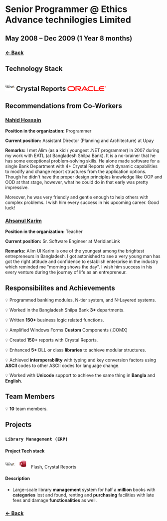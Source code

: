 # Senior Programmer @ Ethics Advance technilogies Limited

## May 2008 – Dec 2009 (1 Year 8 months)

### [← Back](../alim-ul-karim-profile.md)

## Technology Stack

## <img height="30" src="img/vb%20dot%20net.png" alt="vb.net"> Crystal Reports <img height="30" src="img/oracle.png" alt="oracle">

## Recommendations from Co-Workers

### [Nahid Hossain](https://www.linkedin.com/in/nahossain?lipi=urn%3Ali%3Apage%3Ad_flagship3_profile_view_base_recommendations_details%3BO9CCIqdYQ%2B%2BEDJ882sN3%2FA%3D%3D)

__Position in the organization:__ Programmer

__Current position:__ Assistant Director (Planning and Architecture) at Upay

__Remarks:__ I met Alim (as a kid / youngest .NET programmer) in 2007 during my work with EATL (at Bangladesh Shilpa Bank). It is a no-brainer that he has some exceptional problem-solving skills. He alone made software for a single Bank Department with 4+ Crystal Reports with dynamic capabilities to modify and change report structures from the application options. Though he didn't have the proper design principles knowledge like OOP and OOD at that stage, however, what he could do in that early was pretty impressive.

Moreover, he was very friendly and gentle enough to help others with complex problems. I wish him every success in his upcoming career. Good luck!

### [Ahsanul Karim](https://www.linkedin.com/in/karimahsanul?lipi=urn%3Ali%3Apage%3Ad_flagship3_profile_view_base_recommendations_details%3BO9CCIqdYQ%2B%2BEDJ882sN3%2FA%3D%3D)

__Position in the organization:__ Teacher

__Current position:__ Sr. Software Engineer at MeridianLink

__Remarks:__ Alim Ul Karim is one of the youngest among the brightest entrepreneurs in Bangladesh. I got astonished to see a very young man has got the right attitude and confidence to establish enterprise in the industry which reminded me "morning shows the day". I wish him success in his every venture during the journey of life as an entrepreneur.

## Responsibilites and Achievements

💡 Programmed banking modules, N-tier system, and N-Layered systems.

💡 Worked in the Bangladesh Shilpa Bank __3+__ departments.

💡 Written __150+__ business logic related functions.

💡 Amplified Windows Forms __Custom__ Components (.COMX)

💡 Created __150+__ reports with Crystal Reports.

💡 Enhanced __5+__ DLL or class __libraries__ to achieve modular structures.

💡 Achieved __interoperability__ with typing and key conversion factors using __ASCII__ codes to other ASCII codes for language change.

💡 Worked with __Unicode__ support to achieve the same thing in __Bangla__ and __English__.

## Team Members

💡 __10__ team members.

## Projects

### `Library Management (ERP)`

#### Project Tech stack

<img height="30" src="img/vb%20dot%20net.png" alt="vb.net"> <img height="30" src="img/Microsoft-Access-logo.png" alt="msaccess"> Flash, Crystal Reports

#### Description

- Large-scale library __management__ system for half a __million__ books with __categories__ lost and found, renting and __purchasing__ facilities with late fees and damage __functionalities__ as well.

### [← Back](../alim-ul-karim-profile.md)
